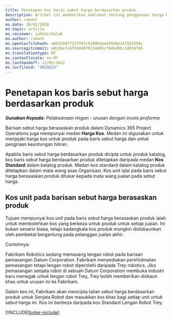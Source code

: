 ```yaml
---
title: Penetapan kos baris sebut harga berdasarkan produk
description: Artikel ini memberikan maklumat tentang penggunaan harga kos pada barus sebut harga berdasarkan produk.
author: rumant
ms.date: 10/01/2020
ms.topic: article
ms.reviewer: johnmichalak
ms.author: rumant
ms.openlocfilehash: a8b3569ff217f6fc62606dae4292be14f9d3358c
ms.sourcegitcommit: e0cbbe7c6f03d4978134405cf04bd8bc1d019f65
ms.translationtype: MT
ms.contentlocale: ms-MY
ms.lasthandoff: 12/05/2022
ms.locfileid: "9825623"
---
```

# <a name="costing-product-based-quote-lines"></a>Penetapan kos baris sebut harga berdasarkan produk

_**Gunakan Kepada:** Pelaksanaan ringan - urusan dengan invois proforma_


Barisan sebut harga berasaskan produk dalam Dynamics 365 Project Operations juga mempunyai medan **Harga Kos**. Medan ini digunakan untuk menjejaki harga kos untuk produk pada baris sebut harga dan untuk pengiraan keuntungan hiliran.

Apabila baris sebut harga berdasarkan produk dicipta untuk produk katalog, kos baris sebut harga berdasarkan produk ditetapkan daripada medan **Kos Standard** dalam katalog produk. Medan kos standard dalam katalog produk ditetapkan dalam mata wang asas Organisasi. Kos unit lalai pada baris sebut harga berasaskan produk ditukar kepada mata wang jualan pada sebut harga.

## <a name="unit-cost-on-a-product-based-quote-line"></a>Kos unit pada barisan sebut harga berasaskan produk

Tujuan mempunyai kos unit pada baris sebut harga berasaskan produk ialah untuk membolehkan kos yang berbeza untuk produk untuk setiap jualan. Ini bukan senario biasa, tetapi kadangkala kos produk mungkin didiskaunkan oleh pembekal bergantung pada pelanggan jualan akhir.

Contohnya:

Fabrikam Robotics sedang memasang lengan robot pada barisan pemasangan Datum Corporation. Fabrikam menyediakan perkhidmatan pemasangan tetapi lengan robot diperolehi daripada Trey robotics. Jika pemasangan senjata robot di sebuah Datum Corporation membuka industri baru menegak untuk lengan robot Trey, Trey boleh memberikan diskaun khas untuk urusan ini ke Fabrikam.

Dalam kes ini, Fabrikam akan mencipta talian sebut harga berdasarkan produk untuk Senjata Robot dan masukkan kos khas bagi setiap unit untuk sebut harga ini. Kos ini berbeza daripada kos Standard Lengan Robot Trey.


[!INCLUDE[footer-include](../../includes/footer-banner.md)]
